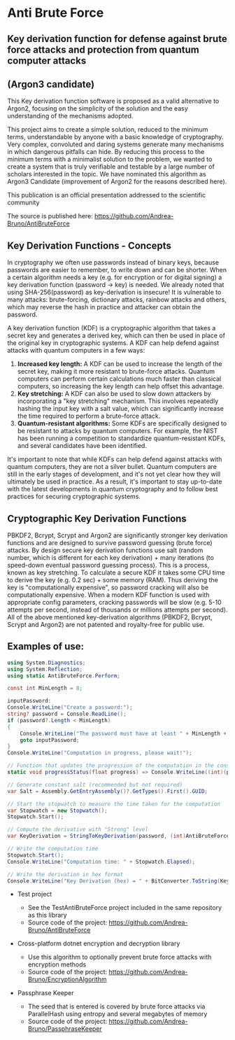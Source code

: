 # Anti Brute Force
## Key derivation function for defense against brute force attacks and protection from quantum computer attacks
## (Argon3 candidate)

This Key derivation function software is proposed as a valid alternative to Argon2, focusing on the simplicity of the solution and the easy understanding of the mechanisms adopted.

This project aims to create a simple solution, reduced to the minimum terms, understandable by anyone with a basic knowledge of cryptography.
Very complex, convoluted and daring systems generate many mechanisms in which dangerous pitfalls can hide. By reducing this process to the minimum terms with a minimalist solution to the problem, we wanted to create a system that is truly verifiable and testable by a large number of scholars interested in the topic. We have nominated this algorithm as Argon3 Candidate (improvement of Argon2 for the reasons described here).

This publication is an official presentation addressed to the scientific community

The source is published here: https://github.com/Andrea-Bruno/AntiBruteForce

## Key Derivation Functions - Concepts
In cryptography we often use passwords instead of binary keys, because passwords are easier to remember, to write down and can be shorter.
When a certain algorithm needs a key (e.g. for encryption or for digital signing) a key derivation function (password -> key) is needed.
We already noted that using SHA-256(password) as key-derivation is insecure! It is vulnerable to many attacks: brute-forcing, dictionary attacks, rainbow attacks and others, which may reverse the hash in practice and attacker can obtain the password.

A key derivation function (KDF) is a cryptographic algorithm that takes a secret key and generates a derived key, which can then be used in place of the original key in cryptographic systems. A KDF can help defend against attacks with quantum computers in a few ways:
1. **Increased key length:** A KDF can be used to increase the length of the secret key, making it more resistant to brute-force attacks. Quantum computers can perform certain calculations much faster than classical computers, so increasing the key length can help offset this advantage.
2. **Key stretching:** A KDF can also be used to slow down attackers by incorporating a "key stretching" mechanism. This involves repeatedly hashing the input key with a salt value, which can significantly increase the time required to perform a brute-force attack.
3. **Quantum-resistant algorithms:** Some KDFs are specifically designed to be resistant to attacks by quantum computers. For example, the NIST has been running a competition to standardize quantum-resistant KDFs, and several candidates have been identified.

It's important to note that while KDFs can help defend against attacks with quantum computers, they are not a silver bullet. Quantum computers are still in the early stages of development, and it's not yet clear how they will ultimately be used in practice. As a result, it's important to stay up-to-date with the latest developments in quantum cryptography and to follow best practices for securing cryptographic systems.

## Cryptographic Key Derivation Functions
PBKDF2, Bcrypt, Scrypt and Argon2 are significantly stronger key derivation functions and are designed to survive password guessing (brute force) attacks.
By design secure key derivation functions use salt (random number, which is different for each key derivation) + many iterations (to speed-down eventual password guessing process). This is a process, known as key stretching.
To calculate a secure KDF it takes some CPU time to derive the key (e.g. 0.2 sec) + some memory (RAM). Thus deriving the key is "computationally expensive", so password cracking will also be computationally expensive.
When a modern KDF function is used with appropriate config parameters, cracking passwords will be slow (e.g. 5-10 attempts per second, instead of thousands or millions attempts per second).
All of the above mentioned key-derivation algorithms (PBKDF2, Bcrypt, Scrypt and Argon2) are not patented and royalty-free for public use.

## Examples of use:

```csharp
using System.Diagnostics;
using System.Reflection;
using static AntiBruteForce.Perform;

const int MinLength = 8;

inputPassword:
Console.WriteLine("Create a password:");
string? password = Console.ReadLine();
if (password?.Length < MinLength)
{
    Console.WriteLine("The password must have at least " + MinLength + " characters");
    goto inputPassword;
}
Console.WriteLine("Computation in progress, please wait!");

// Function that updates the progression of the computation in the console
static void progressStatus(float progress) => Console.WriteLine((int)(progress * 100) + "%");

// Generate constant salt (recommended but not required)
var Salt = Assembly.GetEntryAssembly()?.GetTypes().First().GUID;

// Start the stopwatch to measure the time taken for the computation
var Stopwatch = new Stopwatch();
Stopwatch.Start();

// Compute the derivative with "Strong" level
var KeyDerivation = StringToKeyDerivation(password, (int)AntiBruteForceInteractions.Strong, 50, default, progressStatus, salt: Salt?.ToByteArray());

// Write the computation time
Stopwatch.Start();
Console.WriteLine("Computation time: " + Stopwatch.Elapsed);

// Write the derivation in hex format
Console.WriteLine("Key Derivation (hex) = " + BitConverter.ToString(KeyDerivation));
```

 - Test project
	- See the TestAntiBruteForce project included in the same repository as this library
	- Source code of the project: https://github.com/Andrea-Bruno/AntiBruteForce

 - Cross-platform dotnet encryption and decryption library
	- Use this algorithm to optionally prevent brute force attacks with encryption methods
	- Source code of the project: https://github.com/Andrea-Bruno/EncryptionAlgorithm

 - Passphrase Keeper
	- The seed that is entered is covered by brute force attacks via ParallelHash using entropy and several megabytes of memory
	- Source code of the project: https://github.com/Andrea-Bruno/PassphraseKeeper